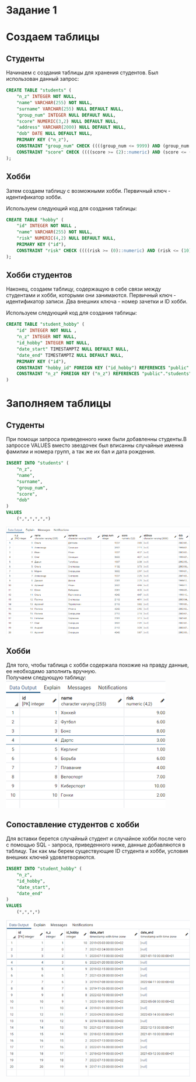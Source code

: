 # Задание 1


# Создаем таблицы
## Студенты
Начинаем с создания таблицы для хранения студентов. Был использован данный запрос:

```SQL
CREATE TABLE "students" (
	"n_z" INTEGER NOT NULL,
	"name" VARCHAR(255) NOT NULL,
	"surname" VARCHAR(255) NULL DEFAULT NULL,
	"group_num" INTEGER NULL DEFAULT NULL,
	"score" NUMERIC(3,2) NULL DEFAULT NULL,
	"address" VARCHAR(2000) NULL DEFAULT NULL,
	"dob" DATE NULL DEFAULT NULL,
	PRIMARY KEY ("n_z"),
	CONSTRAINT "group_num" CHECK ((((group_num <= 9999) AND (group_num >= 1000)))),
	CONSTRAINT "score" CHECK ((((score >= (2)::numeric) AND (score <= (5)::numeric))))
);
```

## Хобби
Затем создаем таблицу с возможными хобби. Первичный ключ - идентификатор хобби.  

Используем следующий код для создания таблицы:
```SQL
CREATE TABLE "hobby" (
	"id" INTEGER NOT NULL ,
	"name" VARCHAR(255) NOT NULL,
	"risk" NUMERIC(4,2) NULL DEFAULT NULL,
	PRIMARY KEY ("id"),
	CONSTRAINT "risk" CHECK ((((risk >= (0)::numeric) AND (risk <= (10)::numeric))))
);
```
## Хобби студентов
Наконец, создаем таблицу, содержащую в себе связи между студентами и хобби, которыми они занимаются. Первичный ключ - идентификатор записи. Два внешних ключа - номер зачетки и ID хобби.


Используем следующий код для создания таблицы:
```SQL
CREATE TABLE "student_hobby" (
	"id" INTEGER NOT NULL ,
	"n_z" INTEGER NOT NULL,
	"id_hobby" INTEGER NOT NULL,
	"date_start" TIMESTAMPTZ NULL DEFAULT NULL,
	"date_end" TIMESTAMPTZ NULL DEFAULT NULL,
	PRIMARY KEY ("id"),
	CONSTRAINT "hobby_id" FOREIGN KEY ("id_hobby") REFERENCES "public"."hobby" ("id") ON UPDATE NO ACTION ON DELETE NO ACTION,
	CONSTRAINT "n_z" FOREIGN KEY ("n_z") REFERENCES "public"."students" ("n_z") ON UPDATE NO ACTION ON DELETE NO ACTION
)
```

# Заполняем таблицы
## Студенты
При помощи запроса приведенного ниже были добавленны студенты.В запроссе VALUES вместо звездочек был вписанны случайные именна фамилии и номера групп, а так же их бал и дата рождения. 
```SQL
INSERT INTO "students" (
    "n_z", 
    "name", 
    "surname", 
    "group_num", 
    "score", 
    "dob"
) 
VALUES 
    (*,*,*,*,*,*)
```
![Таблица со студентами](students.png)

## Хобби
Для того, чтобы таблица с хобби содержала похожие на правду данные, ее необходимо заполнить вручную.  
Получаем следующую таблицу:  
![Таблица с хобби](hobby.png)

## Сопоставление студентов с хобби
 Для вставки берется случайный студент и случайное хобби после чего с помощью SQL - запроса, приведенного ниже, данные добавляются в таблицу. Так как мы берем существующие ID студента и хобби, условия внешних ключей удовлетворяются.
```SQL
INSERT INTO "student_hobby" (
    "n_z", 
    "id_hobby", 
    "date_start", 
    "date_end"
) 
VALUES 
    (*,*,*,*)
```
![Таблица ассоциаций](student_hobby.png)

